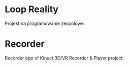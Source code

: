 # Loop Reality
Projekt na programowanie zespołowe.

# Recorder
Recorder app of Kinect 3D/VR Recorder & Player project.
